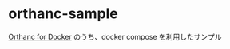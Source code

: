 # orthanc-sample
[Orthanc for Docker](https://book.orthanc-server.com/users/docker.html) のうち、docker compose を利用したサンプル